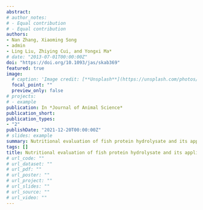 ```yaml
---
abstract: 
# author_notes:
# - Equal contribution
# - Equal contribution
authors:
- Nan Zhang, Xiaoming Song
- admin
- Ling Liu, Zhiying Cui, and Yongxi Ma*
# date: "2013-07-01T00:00:00Z"
doi: "https://doi.org/10.1093/jas/skab369"
featured: true
image:
  # caption: 'Image credit: [**Unsplash**](https://unsplash.com/photos/pLCdAaMFLTE)'
  focal_point: ""
  preview_only: false
# projects:
# - example
publication: In *Journal of Animal Science*
publication_short:
publication_types:
- "2"
publishDate: "2021-12-20T00:00:00Z"
# slides: example
summary: Nutritional evaluation of fish protein hydrolysate and its application in piglet production.
tags: []
title: Nutritional evaluation of fish protein hydrolysate and its application in piglet production
# url_code: ""
# url_dataset: ""
# url_pdf: ""
# url_poster: ""
# url_project: ""
# url_slides: ""
# url_source: ""
# url_video: ""
---
```


